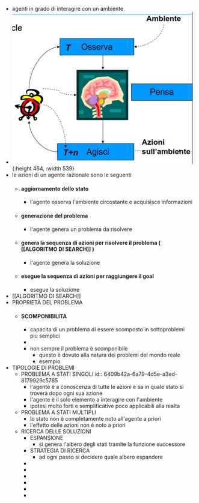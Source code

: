 - agenti in grado di interagire con un ambiente
- ![image.png](../assets/image_1678352853974_0.png){:height 464, :width 539}
- le azioni di un agente razionale sono le seguenti
	- #### aggiornamento dello stato
		- l'agente osserva l'ambiente circostante e acquisisce informazioni
	- #### generazione del problema
		- l'agente genera un problema da risolvere
	- #### genera la sequenza di azioni per risolvere il problema ( [[ALGORITMO DI SEARCH]] )
		- l'agente genera la soluzione
	- #### esegue la sequenza di azioni per raggiungere il goal
		- esegue la soluzione
- [[ALGORITMO DI SEARCH]]
- PROPRIETÀ DEL PROBLEMA
	- #### SCOMPONIBILITA
		- capacita di un problema di essere scomposto in sottoproblemi più semplici
		-
		- non sempre il problema è scomponibile
			- questo è dovuto alla natura dei problemi del mondo reale
			- esempio
- TIPOLOGIE DI PROBLEMI
	- PROBLEMA A STATI SINGOLI
	  id:: 6409b42a-6a79-4d5e-a3ed-8179929c5785
		- l'agente è a conoscenza di tutte le azioni e sa in quale stato si troverà dopo ogni sua azione
		- l'agente è il solo elemento a interagire con l'ambiente
		- ipotesi molto forti e semplificative poco applicabili alla realta
	- PROBLEMA A STATI MULTIPLI
		- lo stato non è completamente noto all'agente a priori
		- l'effetto delle azioni non è noto a priori
	- RICERCA DELLE SOLUZIONI
		- ESPANSIONE
			- si genera l'albero degli stati tramite la funzione successore
		- STRATEGIA DI RICERCA
			- ad ogni passo si decidere quale albero espandere
		-
		-
		-
		-
		-
		-